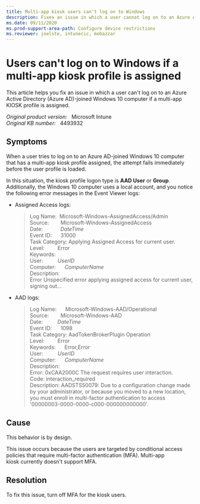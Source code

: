```yaml
---
title: Multi-app kiosk users can't log on to Windows
description: Fixes an issue in which a user cannot log on to an Azure AD-joined Windows 10 computer if a multi-app KIOSK profile is assigned.
ms.date: 09/11/2020
ms.prod-support-area-path: Configure device restrictions
ms.reviewer: joelste, intunecic, mobazzar
---
```

# Users can't log on to Windows if a multi-app kiosk profile is assigned

This article helps you fix an issue in which a user can't log on to an Azure Active Directory (Azure AD)-joined Windows 10 computer if a multi-app KIOSK profile is assigned.

_Original product version:_ &nbsp; Microsoft Intune  
_Original KB number:_ &nbsp; 4493932

## Symptoms

When a user tries to log on to an Azure AD-joined Windows 10 computer that has a multi-app kiosk profile assigned, the attempt fails immediately before the user profile is loaded.

In this situation, the kiosk profile logon type is **AAD User** or **Group**. Additionally, the Windows 10 computer uses a local account, and you notice the following error messages in the Event Viewer logs:

- Assigned Access logs:

    > Log Name:  Microsoft-Windows-AssignedAccess/Admin  
    > Source:        Microsoft-Windows-AssignedAccess  
    > Date:            *DateTime*  
    > Event ID:      31000  
    > Task Category: Applying Assigned Access for current user.  
    > Level:         Error  
    > Keywords:  
    > User:          *UserID*  
    > Computer:      *ComputerName*  
    > Description:  
    > Error Unspecified error applying assigned access for current user, signing out...

- AAD logs:

    > Log Name:      Microsoft-Windows-AAD/Operational  
    > Source:        Microsoft-Windows-AAD  
    > Date:          *DateTime*  
    > Event ID:      1098  
    > Task Category: AadTokenBrokerPlugin Operation  
    > Level:         Error  
    > Keywords:      Error,Error  
    > User:          *UserID*  
    > Computer:      *ComputerName*  
    > Description:  
    > Error: 0xCAA2000C The request requires user interaction.  
    > Code: interaction_required  
    > Description: AADSTS50079: Due to a configuration change made by your administrator, or because you moved to a new location, you must enroll in multi-factor authentication to access '00000003-0000-0000-c000-000000000000'.

## Cause

This behavior is by design.

This issue occurs because the users are targeted by conditional access policies that require multi-factor authentication (MFA). Multi-app kiosk currently doesn't support MFA.

## Resolution

To fix this issue, turn off MFA for the kiosk users.
